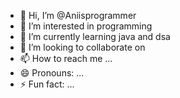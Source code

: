- 👋 Hi, I’m @Aniisprogrammer
- 👀 I’m interested in programming
- 🌱 I’m currently learning java and dsa
- 💞️ I’m looking to collaborate on 
- 📫 How to reach me ...
- 😄 Pronouns: ...
- ⚡ Fun fact: ...

<!---
Aniisprogrammer/Aniisprogrammer is a ✨ special ✨ repository because its `README.md` (this file) appears on your GitHub profile.
You can click the Preview link to take a look at your changes.
--->
